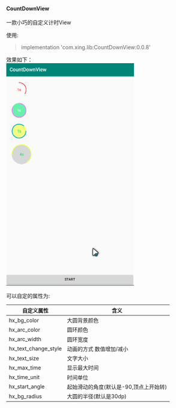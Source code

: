 #### CountDownView
一款小巧的自定义计时View

使用:<br/>
  >implementation 'com.xing.lib:CountDownView:0.0.8'

效果如下：<br/>
<img src='https://raw.githubusercontent.com/Microhx/CountDownView/master/img/demo.gif' width="340"/>

可以自定的属性为:


| 自定义属性 | 含义 |
| ------ | ------ | 
| hx_bg_color | 大圆背景颜色 |
| hx_arc_color | 圆环颜色|
| hx_arc_width   |  圆环宽度 |
| hx_text_change_style      |  动画的方式 数值增加/减小     |
| hx_text_size  | 文字大小    |
| hx_max_time   | 显示最大时间   |
| hx_time_unit      |   时间单位    |
| hx_start_angle|  起始滑动的角度(默认是-90,顶点上开始转)  | 
| hx_bg_radius     | 大圆的半径(默认是30dp)      |

